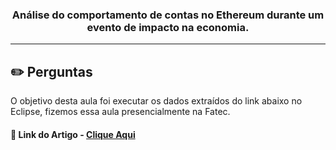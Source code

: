 <p align="center">
      <h3 align="center"> Análise do comportamento de contas no Ethereum durante um evento de impacto na economia. </h3>
<p align="center">

<hr>

## :pencil2: Perguntas

O objetivo desta aula foi executar os dados extraídos do link abaixo no Eclipse, fizemos essa aula presencialmente na Fatec.

#### 🔗 Link do Artigo - [Clique Aqui]()

















